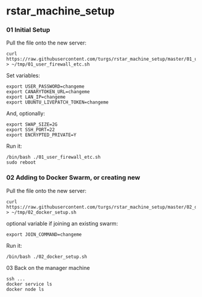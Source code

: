 # rstar_machine_setup

### 01 Initial Setup

Pull the file onto the new server:

```
curl https://raw.githubusercontent.com/turgs/rstar_machine_setup/master/01_user_firewall_etc.sh > ~/tmp/01_user_firewall_etc.sh
```
Set variables:

```
export USER_PASSWORD=changeme
export CANARYTOKEN_URL=changeme
export LAN_IP=changeme
export UBUNTU_LIVEPATCH_TOKEN=changeme
```

And, optionally:

```
export SWAP_SIZE=2G
export SSH_PORT=22
export ENCRYPTED_PRIVATE=Y
```

Run it:

```
/bin/bash ./01_user_firewall_etc.sh
sudo reboot
```

### 02 Adding to Docker Swarm, or creating new

Pull the file onto the new server:

```
curl https://raw.githubusercontent.com/turgs/rstar_machine_setup/master/02_docker_setup.sh > ~/tmp/02_docker_setup.sh
```
optional variable if joining an existing swarm:

```
export JOIN_COMMAND=changeme
```

Run it:

```
/bin/bash ./02_docker_setup.sh
```

03 Back on the manager machine

```
ssh ...
docker service ls
docker node ls
```
